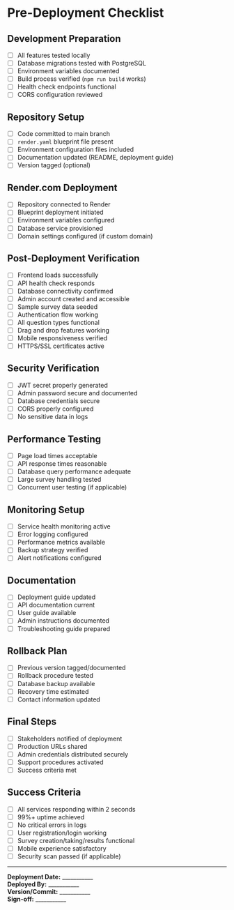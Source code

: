 # Pre-Deployment Checklist

## Development Preparation
- [ ] All features tested locally
- [ ] Database migrations tested with PostgreSQL
- [ ] Environment variables documented
- [ ] Build process verified (`npm run build` works)
- [ ] Health check endpoints functional
- [ ] CORS configuration reviewed

## Repository Setup
- [ ] Code committed to main branch
- [ ] `render.yaml` blueprint file present
- [ ] Environment configuration files included
- [ ] Documentation updated (README, deployment guide)
- [ ] Version tagged (optional)

## Render.com Deployment
- [ ] Repository connected to Render
- [ ] Blueprint deployment initiated
- [ ] Environment variables configured
- [ ] Database service provisioned
- [ ] Domain settings configured (if custom domain)

## Post-Deployment Verification
- [ ] Frontend loads successfully
- [ ] API health check responds
- [ ] Database connectivity confirmed
- [ ] Admin account created and accessible
- [ ] Sample survey data seeded
- [ ] Authentication flow working
- [ ] All question types functional
- [ ] Drag and drop features working
- [ ] Mobile responsiveness verified
- [ ] HTTPS/SSL certificates active

## Security Verification
- [ ] JWT secret properly generated
- [ ] Admin password secure and documented
- [ ] Database credentials secure
- [ ] CORS properly configured
- [ ] No sensitive data in logs

## Performance Testing
- [ ] Page load times acceptable
- [ ] API response times reasonable
- [ ] Database query performance adequate
- [ ] Large survey handling tested
- [ ] Concurrent user testing (if applicable)

## Monitoring Setup
- [ ] Service health monitoring active
- [ ] Error logging configured
- [ ] Performance metrics available
- [ ] Backup strategy verified
- [ ] Alert notifications configured

## Documentation
- [ ] Deployment guide updated
- [ ] API documentation current
- [ ] User guide available
- [ ] Admin instructions documented
- [ ] Troubleshooting guide prepared

## Rollback Plan
- [ ] Previous version tagged/documented
- [ ] Rollback procedure tested
- [ ] Database backup available
- [ ] Recovery time estimated
- [ ] Contact information updated

## Final Steps
- [ ] Stakeholders notified of deployment
- [ ] Production URLs shared
- [ ] Admin credentials distributed securely
- [ ] Support procedures activated
- [ ] Success criteria met

## Success Criteria
- [ ] All services responding within 2 seconds
- [ ] 99%+ uptime achieved
- [ ] No critical errors in logs
- [ ] User registration/login working
- [ ] Survey creation/taking/results functional
- [ ] Mobile experience satisfactory
- [ ] Security scan passed (if applicable)

---

**Deployment Date:** ___________  
**Deployed By:** ___________  
**Version/Commit:** ___________  
**Sign-off:** ___________